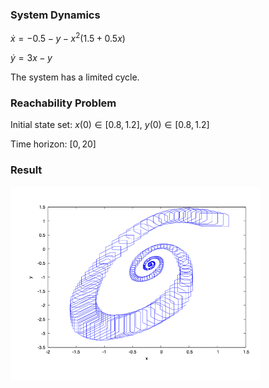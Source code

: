 ### System Dynamics

$\dot{x} = -0.5 - y - x^2 (1.5 + 0.5x)$

$\dot{y} = 3x - y$

The system has a limited cycle.


### Reachability Problem

Initial state set: $x(0) \in [0.8, 1.2]$, $y(0) \in [0.8, 1.2]$

Time horizon: $[0,20]$



### Result

<img src='../../../images/benchmarks/jet_engine.png' width='400'>
